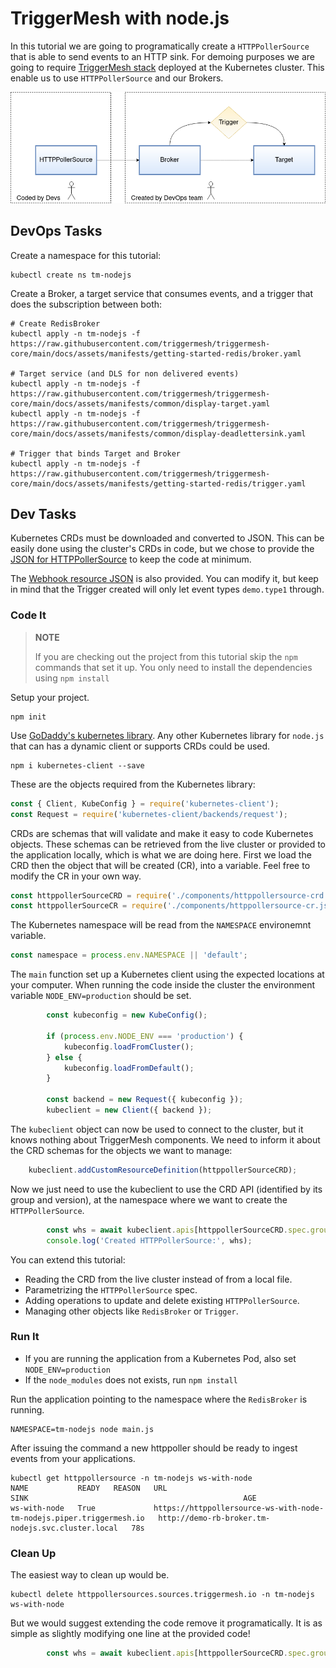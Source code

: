 # TriggerMesh with node.js

In this tutorial we are going to programatically create a `HTTPPollerSource` that is able to send events to an HTTP sink.
For demoing purposes we are going to require [TriggerMesh stack](https://docs.triggermesh.io/installation/kubernetes-yaml/) deployed at the Kubernetes cluster. This enable us to use `HTTPPollerSource` and our Brokers.

![coded-httppoller](assets/coded-httppollersource.png)

## DevOps Tasks

Create a namespace for this tutorial:

```console
kubectl create ns tm-nodejs
```

Create a Broker, a target service that consumes events, and a trigger that does the subscription between both:

```console
# Create RedisBroker
kubectl apply -n tm-nodejs -f https://raw.githubusercontent.com/triggermesh/triggermesh-core/main/docs/assets/manifests/getting-started-redis/broker.yaml

# Target service (and DLS for non delivered events)
kubectl apply -n tm-nodejs -f https://raw.githubusercontent.com/triggermesh/triggermesh-core/main/docs/assets/manifests/common/display-target.yaml
kubectl apply -n tm-nodejs -f https://raw.githubusercontent.com/triggermesh/triggermesh-core/main/docs/assets/manifests/common/display-deadlettersink.yaml

# Trigger that binds Target and Broker
kubectl apply -n tm-nodejs -f https://raw.githubusercontent.com/triggermesh/triggermesh-core/main/docs/assets/manifests/getting-started-redis/trigger.yaml
```

## Dev Tasks

Kubernetes CRDs must be downloaded and converted to JSON. This can be easily done using the cluster's CRDs in code, but we chose to provide the [JSON for HTTPPollerSource](components/httppollersource-crd.json) to keep the code at minimum.

The [Webhook resource JSON](components/httppollersource-cr.json) is also provided. You can modify it, but keep in mind that the Trigger created will only let event types `demo.type1` through.

### Code It

>
> **NOTE**
>
> If you are checking out the project from this tutorial skip the `npm` commands that set it up. You only need to install the dependencies using `npm install`
>

Setup your project.

```console
npm init
```

Use [GoDaddy's kubernetes library](https://github.com/godaddy/kubernetes-client). Any other Kubernetes library for `node.js` that can has a dynamic client or supports CRDs could be used.

```console
npm i kubernetes-client --save
```

These are the objects required from the Kubernetes library:

```js
const { Client, KubeConfig } = require('kubernetes-client');
const Request = require('kubernetes-client/backends/request');
```

CRDs are schemas that will validate and make it easy to code Kubernetes objects. These schemas can be retrieved from the live cluster or provided to the application locally, which is what we are doing here. First we load the CRD then the object that will be created (CR), into a variable. Feel free to modify the CR in your own way.

```js
const httppollerSourceCRD = require('./components/httppollersource-crd.json');
const httppollerSourceCR = require('./components/httppollersource-cr.json');
```

The Kubernetes namespace will be read from the `NAMESPACE` environemnt variable.

```js
const namespace = process.env.NAMESPACE || 'default';
```

The `main` function set up a Kubernetes client using the expected locations at your computer. When running the code inside the cluster the environment variable `NODE_ENV=production` should be set.

```js
        const kubeconfig = new KubeConfig();

        if (process.env.NODE_ENV === 'production') {
            kubeconfig.loadFromCluster();
        } else {
            kubeconfig.loadFromDefault();
        }

        const backend = new Request({ kubeconfig });
        kubeclient = new Client({ backend });
```

The `kubeclient` object can now be used to connect to the cluster, but it knows nothing about TriggerMesh components. We need to inform it about the CRD schemas for the objects we want to manage:

```js
    kubeclient.addCustomResourceDefinition(httppollerSourceCRD);
```

Now we just need to use the kubeclient to use the CRD API (identified by its group and version), at the namespace where we want to create the `HTTPPollerSource`.

```js
        const whs = await kubeclient.apis[httppollerSourceCRD.spec.group].v1alpha1.namespaces(namespace).httppollersources.post({ body: httppollerSourceCR });
        console.log('Created HTTPPollerSource:', whs);
```

You can extend this tutorial:

- Reading the CRD from the live cluster instead of from a local file.
- Parametrizing the `HTTPPollerSource` spec.
- Adding operations to update and delete existing `HTTPPollerSource`.
- Managing other objects like `RedisBroker` or `Trigger`.

### Run It

- If you are running the application from a Kubernetes Pod, also set `NODE_ENV=production`
- If the `node_modules` does not exists, run `npm install`

Run the application pointing to the namespace where the `RedisBroker` is running.

```console
NAMESPACE=tm-nodejs node main.js
```

After issuing the command a new httppoller should be ready to ingest events from your applications.

```console
kubectl get httppollersource -n tm-nodejs ws-with-node
NAME           READY   REASON   URL                                                                 SINK                                                AGE
ws-with-node   True             https://httppollersource-ws-with-node-tm-nodejs.piper.triggermesh.io   http://demo-rb-broker.tm-nodejs.svc.cluster.local   78s
```

### Clean Up

The easiest way to clean up would be.

```console
kubectl delete httppollersources.sources.triggermesh.io -n tm-nodejs ws-with-node
```

But we would suggest extending the code remove it programatically. It is as simple as slightly modifying one line at the provided code!

```js
        const whs = await kubeclient.apis[httppollerSourceCRD.spec.group].v1alpha1.namespaces(namespace).httppollersources('ws-with-node').delete();
```
